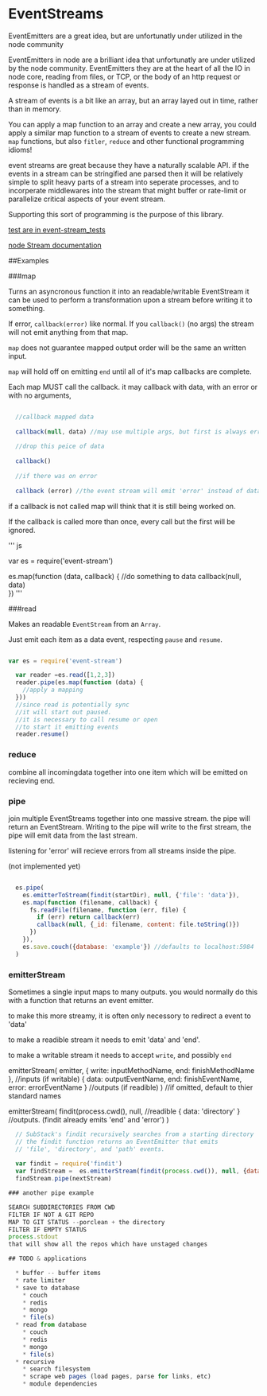 # EventStreams

EventEmitters are a great idea, but are unfortunatly under utilized in the node community

EventEmitters in node are a brilliant idea that unfortunatly are under utilized by the node community. 
EventEmitters they are at the heart of all the IO in node core, reading from files, or TCP, or the body 
of an http request or response is handled as a stream of events.

A stream of events is a bit like an array, but an array layed out in time, rather than in memory.

You can apply a map function to an array and create a new array, you could apply a similar 
map function to a stream of events to create a new stream. `map` functions, but also `fitler`, `reduce`
and other functional programming idioms!

event streams are great because they have a naturally scalable API. 
if the events in a stream can be stringified ane parsed then it will be relatively simple to split heavy 
parts of a stream into seperate processes, and to incorperate middlewares into the stream that might 
buffer or rate-limit or parallelize critical aspects of your event stream.

Supporting this sort of programming is the purpose of this library.

[test are in event-stream_tests](https://github.com/dominictarr/event-stream_tests)

[node Stream documentation](http://nodejs.org/api/streams.html)

##Examples

###map

Turns an asyncronous function it into an readable/writable EventStream
it can be used to perform a transformation upon a stream before writing it to something.

If error, `callback(error)` like normal. If you `callback()` (no args) the stream will not emit 
anything from that map.

`map` does not guarantee mapped output order will be the same an written input.

`map` will hold off on emitting `end` until all of it's map callbacks are complete.

Each map MUST call the callback. it may callback with data, with an error or with no arguments, 

``` js

  //callback mapped data
  
  callback(null, data) //may use multiple args, but first is always error
    
  //drop this peice of data
  
  callback()
  
  //if there was on error
  
  callback (error) //the event stream will emit 'error' instead of data for this step.

```

if a callback is not called map will think that it is still being worked on.

If the callback is called more than once, every call but the first will be ignored.

''' js

var es = require('event-stream')

  es.map(function (data, callback) {
    //do something to data
    callback(null, data)   
  })
'''

###read

Makes an readable `EventStream` from an `Array`.

Just emit each item as a data event, respecting `pause` and `resume`.

``` js

var es = require('event-stream')

  var reader =es.read([1,2,3])
  reader.pipe(es.map(function (data) {
    //apply a mapping
  }))
  //since read is potentially sync
  //it will start out paused.
  //it is necessary to call resume or open
  //to start it emitting events
  reader.resume()
```

### reduce

combine all incomingdata together into one item which will be emitted on recieving end.

### pipe

join multiple EventStreams together into one massive stream. 
the pipe will return an EventStream. Writing to the pipe will write to the first stream,
the pipe will emit data from the last stream.

listening for 'error' will recieve errors from all streams inside the pipe.

(not implemented yet)

``` js

  es.pipe(
    es.emitterToStream(findit(startDir), null, {'file': 'data'}),
    es.map(function (filename, callback) {
      fs.readFile(filename, function (err, file) {
        if (err) return callback(err)
        callback(null, {_id: filename, content: file.toString()}) 
      })
    }),
    es.save.couch({database: 'example'}) //defaults to localhost:5984
  )

```

### emitterStream

Sometimes a single input maps to many outputs. you would normally do this with a function that 
returns an event emitter. 

to make this more streamy, it is often only necessory to redirect a event to 'data'

to make a readible stream it needs to emit 'data' and 'end'.

to make a writable stream it needs to accept `write`, and possibly `end`

emitterStream(
  emitter, 
  { write: inputMethodName, end: finishMethodName }, //inputs (if writable)
  { data: outputEventName, end: finishEventName, error: errorEventName } //outputs (if readible)
  ) //if omitted, default to thier standard names

emitterStream(
  findit(process.cwd(), 
  null, //readible 
  { data: 'directory' } //outputs. (findit already emits 'end' and 'error')
)
  

``` js
  // SubStack's findit recursively searches from a starting directory
  // the findit function returns an EventEmitter that emits
  // 'file', 'directory', and 'path' events.
  
  var findit = require('findit')
  var findStream =  es.emitterStream(findit(process.cwd()), null, {data: 'path', end: 'end'})
  findStream.pipe(nextStream)

### another pipe example

SEARCH SUBDIRECTORIES FROM CWD
FILTER IF NOT A GIT REPO
MAP TO GIT STATUS --porclean + the directory
FILTER IF EMPTY STATUS
process.stdout
that will show all the repos which have unstaged changes

## TODO & applications

  * buffer -- buffer items
  * rate limiter
  * save to database
    * couch
    * redis
    * mongo
    * file(s)
  * read from database
    * couch
    * redis
    * mongo
    * file(s)
  * recursive
    * search filesystem
    * scrape web pages (load pages, parse for links, etc)
    * module dependencies
    